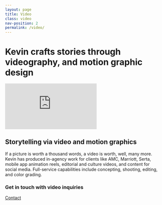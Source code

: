 ```yaml
---
layout: page
title: Video
class: video
nav-position: 2
permalink: /video/
---
```


<div class="hero">
  <div class="content-wrapper">
    <div class="hero__container">
      <h1 class="hero__heading">
        <span class="hero__description-prevent-break">Kevin crafts stories</span>
        <span class="hero__description-prevent-break">through videography,</span>
        <span class="hero__description-prevent-break">and motion graphic design</span>
      </h1>
      <div class="hero__video-wrapper">
        <div class="hero__video-sizer">
          <iframe class="hero__video-embed" src="https://player.vimeo.com/video/156439968" frameborder="0" webkitallowfullscreen mozallowfullscreen allowfullscreen></iframe>
        </div>
      </div>
    </div>
  </div>
</div>

<div class="page-body">
  <div class="content-wrapper">
    <h2 class="page-body__title">Storytelling via video and motion graphics</h2>
    <p class="page-body__copy">
      If a picture is worth a thousand words, a video is worth, well, many more. Kevin has produced in-agency work for clients like AMC, Marriott, Serta, mobile app animation reels, editorial and culture videos, and content for social media. Full-service capabilities include concepting, shooting, editing, and color grading.
    </p>
    <div class="page-body__contact">
      <h3 class="page-body__contact-heading">Get in touch with video inquiries</h3>
      <a class="page-body__contact-button" href="mailto:{{ site.email }}?subject=DJ%20Inquiry&amp;body=Hi%20Kevin,">Contact</a>
    </div>
  </div>
</div>

